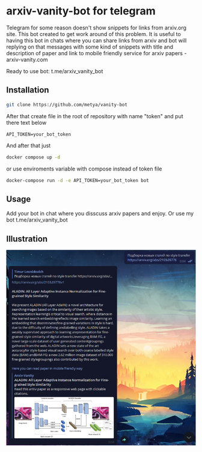 # arxiv-vanity-bot for telegram

Telegram for some reason doesn't show snippets for links from arxiv.org site. This bot created to get work around of this problem. It is useful to having this bot in chats where you can share links from arxiv and bot will replying on that messages with some kind of snippets with title and description of paper and link to mobile friendly service for arxiv papers - arxiv-vanity.com

Ready to use bot: t.me/arxiv_vanity_bot

## Installation

```bash
git clone https://github.com/metya/vanity-bot
```

After that create file in the root of repository with name "token" and put there text below

```plaintext
API_TOKEN=your_bot_token
```

And after that just

```bash
docker compose up -d
```

or use enviroments variable with compose instead of token file

```bash
docker-compose run -d -e API_TOKEN=your_bot_token bot
```

## Usage

Add your bot in chat where you disscuss arxiv papers and enjoy. Or use my bot t.me/arxiv_vanity_bot

## Illustration

![](assets/bot.png)